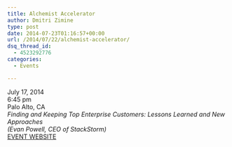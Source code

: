 ```yaml
---
title: Alchemist Accelerator
author: Dmitri Zimine
type: post
date: 2014-07-23T01:16:57+00:00
url: /2014/07/22/alchemist-accelerator/
dsq_thread_id:
  - 4523292776
categories:
  - Events

---
```

July 17, 2014  
6:45 pm  
Palo Alto, CA  
_Finding and Keeping Top Enterprise Customers: Lessons Learned and New Approaches  
(Evan Powell, CEO of StackStorm)_  
<a href="http://www.alchemistaccelerator.com/" target="_blank">EVENT WEBSITE</a>